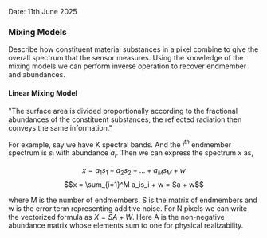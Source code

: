 Date: 11th June 2025

### Mixing Models

Describe how constituent material substances in a pixel combine to give the overall spectrum that the sensor measures. Using the knowledge of the mixing models we can perform inverse operation to recover endmember and abundances. 

#### Linear Mixing Model

"The surface area is divided proportionally according to the fractional abundances of the constituent substances, the reflected radiation then conveys the same information."

For example, say we have K spectral bands. And the $i^{th}$ endmember spectrum is $s_i$ with abundance $a_i$. Then we can express the spectrum $x$ as,

$$x = a_1s_1 + a_2s_2 + ... + a_Ms_M + w$$
$$x = \sum_{i=1}^M a_is_i + w = Sa + w$$

where M is the number of endmembers, S is the matrix of endmembers and w is the error term representing additive noise. For N pixels we can write the vectorized formula as $X = SA + W$. Here A is the non-negative abundance matrix whose elements sum to one for physical realizability.

